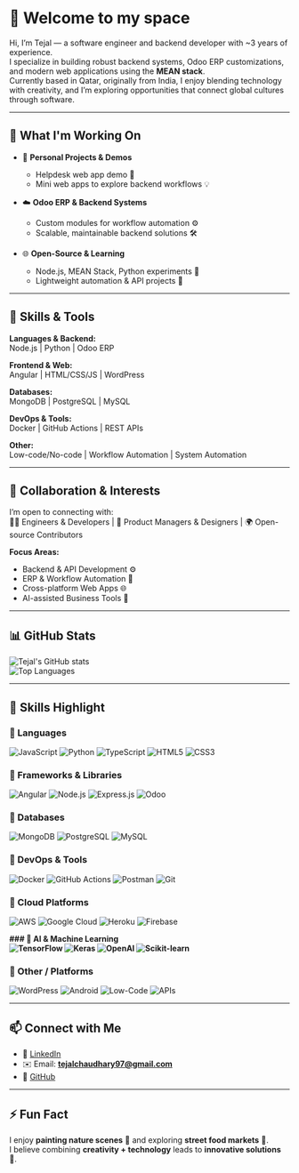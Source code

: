 # 👋 Welcome to my space

Hi, I’m Tejal — a software engineer and backend developer with ~3 years of experience.  
I specialize in building robust backend systems, Odoo ERP customizations, and modern web applications using the **MEAN stack**.  
Currently based in Qatar, originally from India, I enjoy blending technology with creativity, and I’m exploring opportunities that connect global cultures through software.

---

## 🧱 What I'm Working On

- 🚀 **Personal Projects & Demos**  
  - Helpdesk web app demo 📝  
  - Mini web apps to explore backend workflows 💡  

- ☁️ **Odoo ERP & Backend Systems**  
  - Custom modules for workflow automation ⚙️  
  - Scalable, maintainable backend solutions 🛠️  

- 🌐 **Open-Source & Learning**  
  - Node.js, MEAN Stack, Python experiments 🐍  
  - Lightweight automation & API projects 🔗  

---

## 🧠 Skills & Tools  

**Languages & Backend:**  
Node.js | Python | Odoo ERP  

**Frontend & Web:**  
Angular | HTML/CSS/JS | WordPress  

**Databases:**  
MongoDB | PostgreSQL | MySQL  

**DevOps & Tools:**  
Docker | GitHub Actions | REST APIs  

**Other:**  
Low-code/No-code | Workflow Automation | System Automation  

---


## 🤝 Collaboration & Interests  

I’m open to connecting with:  
👨‍💻 Engineers & Developers | 🧩 Product Managers & Designers | 🌍 Open-source Contributors  

**Focus Areas:**  
- Backend & API Development ⚙️  
- ERP & Workflow Automation 🏢  
- Cross-platform Web Apps 🌐  
- AI-assisted Business Tools 🤖  

---

## 📊 GitHub Stats  

![Tejal's GitHub stats](https://github-readme-stats.vercel.app/api?username=tejalchaudhary97&show_icons=true&theme=radical)  
![Top Languages](https://github-readme-stats.vercel.app/api/top-langs/?username=tejalchaudhary97&layout=compact&theme=radical)  

---

## 🧠 Skills Highlight  

### 🔹 Languages  
![JavaScript](https://img.shields.io/badge/JavaScript-F7DF1E?style=for-the-badge&logo=javascript&logoColor=black)
![Python](https://img.shields.io/badge/Python-3776AB?style=for-the-badge&logo=python&logoColor=white)
![TypeScript](https://img.shields.io/badge/TypeScript-3178C6?style=for-the-badge&logo=typescript&logoColor=white)
![HTML5](https://img.shields.io/badge/HTML5-E34F26?style=for-the-badge&logo=html5&logoColor=white)
![CSS3](https://img.shields.io/badge/CSS3-1572B6?style=for-the-badge&logo=css3&logoColor=white)

### 🔹 Frameworks & Libraries  
![Angular](https://img.shields.io/badge/Angular-DD0031?style=for-the-badge&logo=angular&logoColor=white)
![Node.js](https://img.shields.io/badge/Node.js-339933?style=for-the-badge&logo=node.js&logoColor=white)
![Express.js](https://img.shields.io/badge/Express.js-000000?style=for-the-badge&logo=express&logoColor=white)
![Odoo](https://img.shields.io/badge/Odoo-714B67?style=for-the-badge&logo=odoo&logoColor=white)

### 🔹 Databases  
![MongoDB](https://img.shields.io/badge/MongoDB-47A248?style=for-the-badge&logo=mongodb&logoColor=white)
![PostgreSQL](https://img.shields.io/badge/PostgreSQL-4169E1?style=for-the-badge&logo=postgresql&logoColor=white)
![MySQL](https://img.shields.io/badge/MySQL-4479A1?style=for-the-badge&logo=mysql&logoColor=white)

### 🔹 DevOps & Tools  
![Docker](https://img.shields.io/badge/Docker-2496ED?style=for-the-badge&logo=docker&logoColor=white)
![GitHub Actions](https://img.shields.io/badge/GitHub%20Actions-2088FF?style=for-the-badge&logo=github-actions&logoColor=white)
![Postman](https://img.shields.io/badge/Postman-FF6C37?style=for-the-badge&logo=postman&logoColor=white)
![Git](https://img.shields.io/badge/Git-F05032?style=for-the-badge&logo=git&logoColor=white)

### 🔹 Cloud Platforms  
![AWS](https://img.shields.io/badge/AWS-232F3E?style=for-the-badge&logo=amazon-aws&logoColor=white)
![Google Cloud](https://img.shields.io/badge/Google%20Cloud-4285F4?style=for-the-badge&logo=google-cloud&logoColor=white)
![Heroku](https://img.shields.io/badge/Heroku-430098?style=for-the-badge&logo=heroku&logoColor=white)
![Firebase](https://img.shields.io/badge/Firebase-FFCA28?style=for-the-badge&logo=firebase&logoColor=black)

**### 🔹 AI & Machine Learning  
![TensorFlow](https://img.shields.io/badge/TensorFlow-FF6F00?style=for-the-badge&logo=tensorflow&logoColor=white)
![Keras](https://img.shields.io/badge/Keras-D00000?style=for-the-badge&logo=keras&logoColor=white)
![OpenAI](https://img.shields.io/badge/OpenAI-412991?style=for-the-badge&logo=openai&logoColor=white)
![Scikit-learn](https://img.shields.io/badge/Scikit--Learn-F7931E?style=for-the-badge&logo=scikitlearn&logoColor=white)**

### 🔹 Other / Platforms  
![WordPress](https://img.shields.io/badge/WordPress-21759B?style=for-the-badge&logo=wordpress&logoColor=white)
![Android](https://img.shields.io/badge/Android-3DDC84?style=for-the-badge&logo=android&logoColor=white)
![Low-Code](https://img.shields.io/badge/Low--Code-00B2A9?style=for-the-badge&logo=airtable&logoColor=white)
![APIs](https://img.shields.io/badge/APIs-FF9900?style=for-the-badge&logo=fastapi&logoColor=white)

---

## 📫 Connect with Me  

- 💼 [LinkedIn](https://in.linkedin.com/in/tejal-chaudhary)  
- ✉️ Email: **tejalchaudhary97@gmail.com**  
- 🐙 [GitHub](https://github.com/tejalchaudhary97/)  

---


## ⚡ Fun Fact

I enjoy **painting nature scenes** 🎨 and exploring **street food markets** 🍜.  
I believe combining **creativity + technology** leads to **innovative solutions** 🌟.

<!--
**tejalchaudhary97/tejalchaudhary97** is a ✨ _special_ ✨ repository because its `README.md` (this file) appears on your GitHub profile.

Here are some ideas to get you started:

- 🔭 I’m currently working on ...
- 🌱 I’m currently learning ...
- 👯 I’m looking to collaborate on ...
- 🤔 I’m looking for help with ...
- 💬 Ask me about ...
- 📫 How to reach me: ...
- 😄 Pronouns: ...
- ⚡ Fun fact: ...
-->
